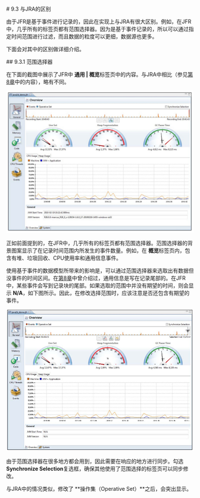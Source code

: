 <a name="9.3" />
# 9.3 与JRA的区别

由于JFR是基于事件进行记录的，因此在实现上与JRA有很大区别。例如，在JFR中，几乎所有的标签页都有范围选择器。因为是基于事件记录的，所以可以通过指定时间范围进行过滤，而且数据的粒度可以更细，数据源也更多。

下面会对其中的区别做详细介绍。

<a name="9.3.1" />
## 9.3.1 范围选择器

在下面的截图中展示了JFR中 **通用 | 概览**标签页中的内容。与JRA中相比（参见[第8章][2]中的内容），略有不同。

![Figure 9-13][1]

正如前面提到的，在JFR中，几乎所有的标签页都有范围选择器。范围选择器的背景图案显示了在记录时间范围内所发生的事件数量。例如，在 **概览**标签页内，包含有堆、垃圾回收、CPU使用率和通用信息事件。

使用基于事件的数据模型所带来的影响是，可以通过范围选择器来选取出有数据但没事件的时间区间。在[第8章][2]中曾介绍过，通用信息是写在记录尾部的。在JFR中，某些事件会写到记录块的尾部。如果选取的范围中并没有期望的时间，则会显示 **N/A**，如下图所示。因此，在修改选择范围时，应该注意是否还包含有期望的事件。

![Figure 9-14][3]

由于范围选择器在很多地方都会用到，因此需要在响应的地方进行同步。勾选 **Synchronize Selection**复选框，确保其他使用了范围选择的标签页可以同步修改。

与JRA中的情况类似，修改了 **操作集（Operative Set）**之后，会突出显示。









[1]:    ../images/9-13.jpg
[2]:    ../chap8/8.md
[3]:    ../images/9-14.jpg